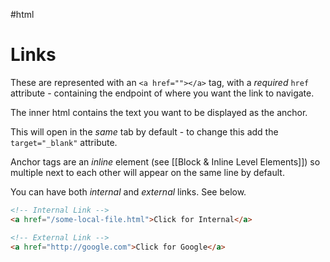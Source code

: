 #html 

# Links
These are represented with an `<a href=""></a>` tag, with a *required* `href` attribute - containing the endpoint of where you want the link to navigate.

The inner html contains the text you want to be displayed as the anchor.

This will open in the *same* tab by default - to change this add the `target="_blank"` attribute.

Anchor tags are an *inline* element (see [[Block & Inline Level Elements]]) so multiple next to each other will appear on the same line by default.

You can have both *internal* and *external* links. See below.
```html
<!-- Internal Link -->
<a href="/some-local-file.html">Click for Internal</a>

<!-- External Link -->
<a href="http://google.com">Click for Google</a>
```